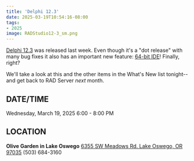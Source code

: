 ```yaml
---
title: 'Delphi 12.3'
date: 2025-03-19T10:54:16-08:00
tags: 
- 2025
image: RADStudio12-3_sm.png
---
```


[Delphi 12.3](https://docwiki.embarcadero.com/RADStudio/Athens/en/12_Athens_-_Release_3) was released last week. Even though it's a "dot release" with many bug fixes it also has an important new feature: [64-bit IDE](https://blogs.embarcadero.com/announcing-the-availability-of-rad-studio-12-3-athens/#64-bit_IDE_Initial_Release)! Finally, right?

<!--more-->

We'll take a look at this and the other items in the What's New list tonight--and get back to RAD Server *next* month.


## DATE/TIME ##

Wednesday, March 19, 2025
6:00 - 8:00 PM

## LOCATION ##

**Olive Garden in Lake Oswego**
[6355 SW Meadows Rd.
Lake Oswego, OR 97035](https://www.olivegarden.com/locations/or/lake-oswego/lake-oswego/1394)
(503) 684-3160